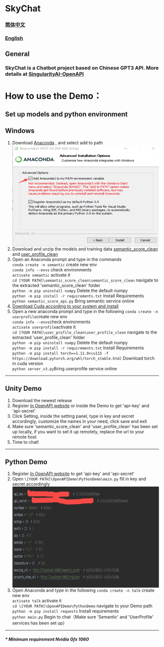 # SkyChat
### [简体中文](README.CN.md)
### [English](README.md)
## General
### SkyChat is a Chatbot project based on Chinese GPT3 API. More details at [SingularityAI-OpenAPI](https://openapi.singularity-ai.com)

# How to use the Demo：
## Set up models and python environment  
## Windows
1. Download [Anaconda](https://www.anaconda.com/) , and select add to path  
      <img src="./p/2c75f4cd-d1c1-4e9d-96b2-96c4c246c18b.jpeg" width = "500" height = "330" alt="图片名称" align=center />
2. Download and unzip the models and training data [semantic_score_clean](http://open-dialogue.singularity-ai.com/open_dialogue/share_model/semantic_score_clean.zip) and [user_profile_clean](http://open-dialogue.singularity-ai.com/open_dialogue/share_model/user_profile_clean.zip)   
3. Open an Anaconda prompt and type in the commands   
      `conda create -n semantic` create new env  
      `conda info --envs` check environments  
      `activate semantic` activate it    
      `cd [YOUR PATH]\semantic_score_clean\semantic_score_clean` navigate to the extracted 'semantic_score_clean' folder    
      `python -m pip uninstall numpy` Delete the default numpy  
      `python -m pip install -r requirements.txt`  Install Requirements   
      `python semantic_score_api.py` Bring semantic service online
4. [Download Cuda according to your system and install](https://developer.nvidia.com/cuda-downloads)
5. Open a new anaconda prompt and type in the following 
   `conda create -n userprofile`create new env   
   `conda info --envs`check environments    
   `activate userprofile`activate it  
   `cd [YOUR PATH]\user_profile_clean\user_profile_clean` navigate to the extracted 'user_profile_clean' folder  
   `python -m pip uninstall numpy`  Delete the default numpy   
   `python -m pip install -r requirements.txt` Install Requirements    
   `python -m pip install torch==1.11.0+cu115 -f https://download.pytorch.org/whl/torch_stable.html` Download torch in cuda version      
   `python server_v3.py`Bring userprofile service online  

***
## Unity Demo
1.  Download the newest release
2.  Register [In OpenAPI website](https://openapi.singularity-ai.com/index.html#/login) or inside the Demo to get 'api-key' and 'api-secret'
3.  Click Setting, inside the setting panel, type in key and secret accordingly, customize the names in your need, click save and exit  
4.  Make sure 'semantic_score_clean' and 'user_profile_clean' has been set up locally, if you want to set it up remotely, replace the url to your remote host  
5.  Time to chat!
***
## Python Demo
1. Register [In OpenAPI website](https://openapi.singularity-ai.com/index.html#/login) to get 'api-key' and 'api-secret'  
2. Open `\[YOUR PATH]\OpenAPIDemo\PythonDemo\main.py` fill in key and secret accordingly 
   <img src="./p/ZmTZD3SgRo.jpg" width = "800" height = "330" alt="图片名称" align=center />
3. Open Anaconda and type in the following 
    `conda create -n talk` create new env    
    `activate talk` activate it  
   `cd \[YOUR PATH]\OpenAPIDemo\PythonDemo` navigate to your Demo path  
    `python -m pip install requests` Install requirements  
    `python main.py` Begin to chat（Make sure 'Semantic' and 'UserProfile' services has been set up）  
***
##### * Minimum requirement Nvidia Gfx 1060
